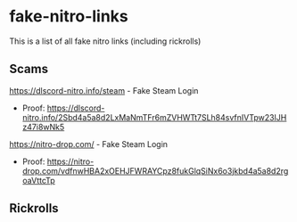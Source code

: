 # fake-nitro-links
This is a list of all fake nitro links (including rickrolls)

## Scams

https://dlscord-nitro.info/steam - Fake Steam Login
  - Proof: https://dlscord-nitro.info/2Sbd4a5a8d2LxMaNmTFr6mZVHWTt7SLh84svfnIVTpw23IJHz47i8wNk5


https://nitro-drop.com/ - Fake Steam Login
  - Proof: https://nitro-drop.com/vdfnwHBA2xOEHJFWRAYCpz8fukGlqSiNx6o3jkbd4a5a8d2rgoaVttcTp


## Rickrolls




